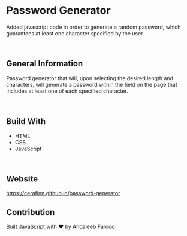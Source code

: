 # Password Generator
Added javascript code in order to generate a random password, which guarantees at least one character specified by the user.

<br />

## General Information
Password generator that will, upon selecting the desired length and characters, will generate a password within the field on the page that includes at least one of each specified character.

<br />

## Build With
* HTML
* CSS
* JavaScript

<br />

## Website
https://cerafinn.github.io/password-generator

## Contribution
Built JavaScript with ❤️ by Andaleeb Farooq